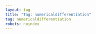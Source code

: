 ```yaml
---
layout: tag
title: "Tag: numericaldifferentiation"
tag: numericaldifferentiation
robots: noindex
---
```

